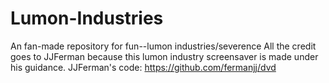 # Lumon-Industries
An fan-made repository for fun--lumon industries/severence
All the credit goes to JJFerman because this lumon industry screensaver is made under his guidance.
JJFerman's code: https://github.com/fermanjj/dvd
